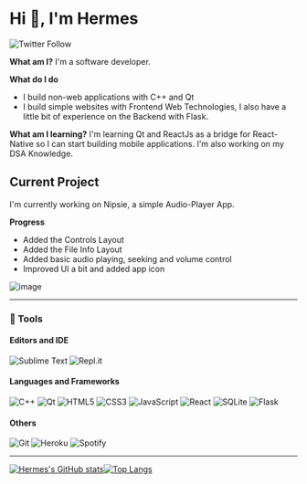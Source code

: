# Hi 👋, I'm Hermes
![Twitter Follow](https://img.shields.io/twitter/follow/TheTruePadawan?color=blue&style=for-the-badge)

**What am I?** I'm a software developer.

**What do I do**
* I build non-web applications with C++ and Qt
* I build simple websites with Frontend Web Technologies, I also have a little bit of experience on the Backend with Flask.

**What am I learning?** I'm learning Qt and ReactJs as a bridge for React-Native so I can start building mobile applications. I'm also working on my DSA Knowledge.

## Current Project
I'm currently working on Nipsie, a simple Audio-Player App.

**Progress**
* Added the Controls Layout
* Added the File Info Layout
* Added basic audio playing, seeking and volume control
* Improved UI a bit and added app icon

![image](https://user-images.githubusercontent.com/71678062/144242362-cd998b56-41d6-4b41-bcc4-55d483d90276.png)

<hr>

### 🧰 Tools

#### Editors and IDE
![Sublime Text](https://img.shields.io/badge/sublime_text-%23575757.svg?style=for-the-badge&logo=sublime-text&logoColor=important)
![Repl.it](https://img.shields.io/badge/Repl.it-%230D101E.svg?style=for-the-badge&logo=replit&logoColor=white)

#### Languages and Frameworks
![C++](https://img.shields.io/badge/C%2B%2B-00599C?style=for-the-badge&logo=c%2B%2B&logoColor=white)
![Qt](https://img.shields.io/badge/Qt-%23217346.svg?style=for-the-badge&logo=Qt&logoColor=white)
![HTML5](https://img.shields.io/badge/HTML5-E34F26?style=for-the-badge&logo=html5&logoColor=white)
![CSS3](https://img.shields.io/badge/CSS3-1572B6?style=for-the-badge&logo=css3&logoColor=white)
![JavaScript](https://img.shields.io/badge/JavaScript-F7DF1E?style=for-the-badge&logo=javascript&logoColor=black)
![React](https://img.shields.io/badge/React-20232A?style=for-the-badge&logo=react&logoColor=61DAFB)
![SQLite](https://img.shields.io/badge/SQLite-07405E?style=for-the-badge&logo=sqlite&logoColor=white)
![Flask](https://img.shields.io/badge/Flask-000000?style=for-the-badge&logo=flask&logoColor=white)

#### Others
![Git](https://img.shields.io/badge/git-%23F05033.svg?style=for-the-badge&logo=git&logoColor=white)
![Heroku](https://img.shields.io/badge/heroku-%23430098.svg?style=for-the-badge&logo=heroku&logoColor=white)
![Spotify](https://img.shields.io/badge/Spotify-1ED760?&style=for-the-badge&logo=spotify&logoColor=white)
<hr>

[![Hermes's GitHub stats](https://github-readme-stats.vercel.app/api?username=TruePadawan&theme=tokyonight&show_icons=true)](https://github.com/anuraghazra/github-readme-stats)[![Top Langs](https://github-readme-stats.vercel.app/api/top-langs/?username=TruePadawan&layout=compact)](https://github.com/anuraghazra/github-readme-stats)

